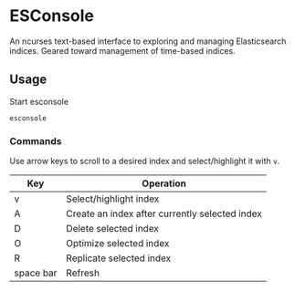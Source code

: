 # ESConsole

An ncurses text-based interface to exploring and managing Elasticsearch indices. Geared toward management of time-based indices.

## Usage

Start esconsole

```
esconsole
```

### Commands

Use arrow keys to scroll to a desired index and select/highlight it with `v`. 

Key | Operation
------------ | -------------
v | Select/highlight index
A | Create an index after currently selected index
D | Delete selected index
O | Optimize selected index
R | Replicate selected index
space bar | Refresh
